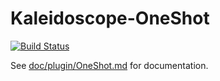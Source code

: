 # Kaleidoscope-OneShot

[![Build Status][travis:image]][travis:status]

 [travis:image]: https://travis-ci.org/keyboardio/Kaleidoscope-OneShot.svg?branch=master
 [travis:status]: https://travis-ci.org/keyboardio/Kaleidoscope-OneShot

See [doc/plugin/OneShot.md](doc/plugin/OneShot.md) for documentation.

